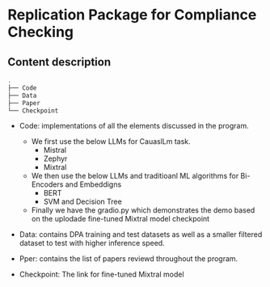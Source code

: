 # Replication Package for Compliance Checking 

## Content description

 ```bash
.
├── Code
├── Data
├── Paper
└── Checkpoint

```
        
* Code: implementations of all the elements discussed in the program. 

    * We first use the below LLMs for CauaslLm task.
        * Mistral
        * Zephyr
        * Mixtral 
    * We then use the below LLMs and traditioanl ML algorithms for Bi-Encoders and Embeddigns
        * BERT
        *  SVM and Decision Tree
    * Finally we have the gradio.py which demonstrates the demo based on the uplodade fine-tuned Mixtral model checkpoint
* Data: contains DPA training and test datasets as well as a smaller filtered dataset to test with higher inference speed.
* Pper: contains the list of papers reviewd throughout the program.
* Checkpoint: The link for fine-tuned Mixtral model


